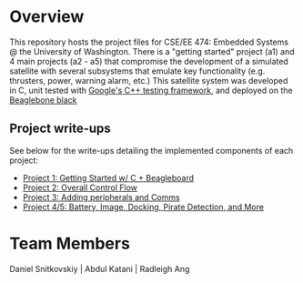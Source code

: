 # Overview
This repository hosts the project files for CSE/EE 474: Embedded Systems @ the University of Washington. There is a "getting started" project (a1) and 4 main projects (a2 - a5) that compromise the development of a simulated satellite with several subsystems that emulate key functionality (e.g. thrusters, power, warning alarm, etc.) This satellite system was developed in C, unit tested with [Google's C++ testing framework](https://github.com/google/googletest), and deployed on the [Beaglebone black](https://beagleboard.org/black)

## Project write-ups
See below for the write-ups detailing the implemented components of each project: 

* [Project 1: Getting Started w/ C + Beagleboard](report1.pdf)
* [Project 2: Overall Control Flow](report2.pdf)
* [Project 3: Adding peripherals and Comms](report3.pdf)
* [Project 4/5: Battery, Image, Docking, Pirate Detection, and More](report4.pdf)

# Team Members
Daniel Snitkovskiy | Abdul Katani | Radleigh Ang
